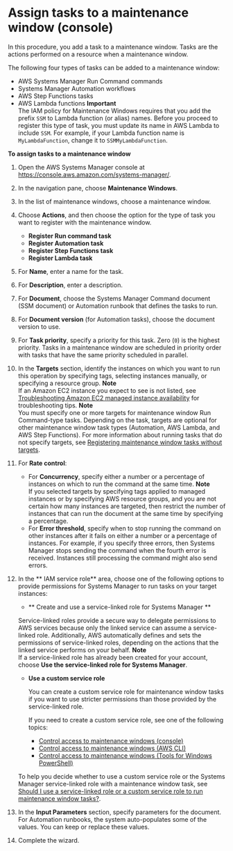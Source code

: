 # Assign tasks to a maintenance window \(console\)<a name="sysman-maintenance-assign-tasks"></a>

In this procedure, you add a task to a maintenance window\. Tasks are the actions performed on a resource when a maintenance window\. 

The following four types of tasks can be added to a maintenance window:
+ AWS Systems Manager Run Command commands
+ Systems Manager Automation workflows
+ AWS Step Functions tasks
+ AWS Lambda functions
**Important**  
The IAM policy for Maintenance Windows requires that you add the prefix `SSM` to Lambda function \(or alias\) names\. Before you proceed to register this type of task, you must update its name in AWS Lambda to include `SSM`\. For example, if your Lambda function name is `MyLambdaFunction`, change it to `SSMMyLambdaFunction`\.

**To assign tasks to a maintenance window**

1. Open the AWS Systems Manager console at [https://console\.aws\.amazon\.com/systems\-manager/](https://console.aws.amazon.com/systems-manager/)\.

1. In the navigation pane, choose **Maintenance Windows**\. 

1. In the list of maintenance windows, choose a maintenance window\.

1. Choose **Actions**, and then choose the option for the type of task you want to register with the maintenance window\.
   + **Register Run command task**
   + **Register Automation task**
   + **Register Step Functions task**
   + **Register Lambda task**

1. For **Name**, enter a name for the task\.

1. For **Description**, enter a description\.

1. For **Document**, choose the Systems Manager Command document \(SSM document\) or Automation runbook that defines the tasks to run\.

1. For **Document version** \(for Automation tasks\), choose the document version to use\.

1. For **Task priority**, specify a priority for this task\. Zero \(`0`\) is the highest priority\. Tasks in a maintenance window are scheduled in priority order with tasks that have the same priority scheduled in parallel\.

1. In the **Targets** section, identify the instances on which you want to run this operation by specifying tags, selecting instances manually, or specifying a resource group\.
**Note**  
If an Amazon EC2 instance you expect to see is not listed, see [Troubleshooting Amazon EC2 managed instance availability](troubleshooting-managed-instances.md) for troubleshooting tips\.
**Note**  
You must specify one or more targets for maintenance window Run Command\-type tasks\. Depending on the task, targets are optional for other maintenance window task types \(Automation, AWS Lambda, and AWS Step Functions\)\. For more information about running tasks that do not specify targets, see [Registering maintenance window tasks without targets](maintenance-windows-targetless-tasks.md)\.

1. For **Rate control**:
   + For **Concurrency**, specify either a number or a percentage of instances on which to run the command at the same time\.
**Note**  
If you selected targets by specifying tags applied to managed instances or by specifying AWS resource groups, and you are not certain how many instances are targeted, then restrict the number of instances that can run the document at the same time by specifying a percentage\.
   + For **Error threshold**, specify when to stop running the command on other instances after it fails on either a number or a percentage of instances\. For example, if you specify three errors, then Systems Manager stops sending the command when the fourth error is received\. Instances still processing the command might also send errors\.

1. In the ** IAM service role** area, choose one of the following options to provide permissions for Systems Manager to run tasks on your target instances:
   +  ** Create and use a service\-linked role for Systems Manager **

     Service\-linked roles provide a secure way to delegate permissions to AWS services because only the linked service can assume a service\-linked role\. Additionally, AWS automatically defines and sets the permissions of service\-linked roles, depending on the actions that the linked service performs on your behalf\.
**Note**  
If a service\-linked role has already been created for your account, choose **Use the service\-linked role for Systems Manager**\.
   + **Use a custom service role**

     You can create a custom service role for maintenance window tasks if you want to use stricter permissions than those provided by the service\-linked role\. 

     If you need to create a custom service role, see one of the following topics:
     + [Control access to maintenance windows \(console\)](sysman-maintenance-perm-console.md)
     + [Control access to maintenance windows \(AWS CLI\)](sysman-maintenance-perm-cli.md)
     + [Control access to maintenance windows \(Tools for Windows PowerShell\)](sysman-maintenance-perm-ps.md)

   To help you decide whether to use a custom service role or the Systems Manager service\-linked role with a maintenance window task, see [Should I use a service\-linked role or a custom service role to run maintenance window tasks?](sysman-maintenance-permissions.md#maintenance-window-tasks-service-role)\.

1. In the **Input Parameters** section, specify parameters for the document\. For Automation runbooks, the system auto\-populates some of the values\. You can keep or replace these values\.

1. Complete the wizard\.